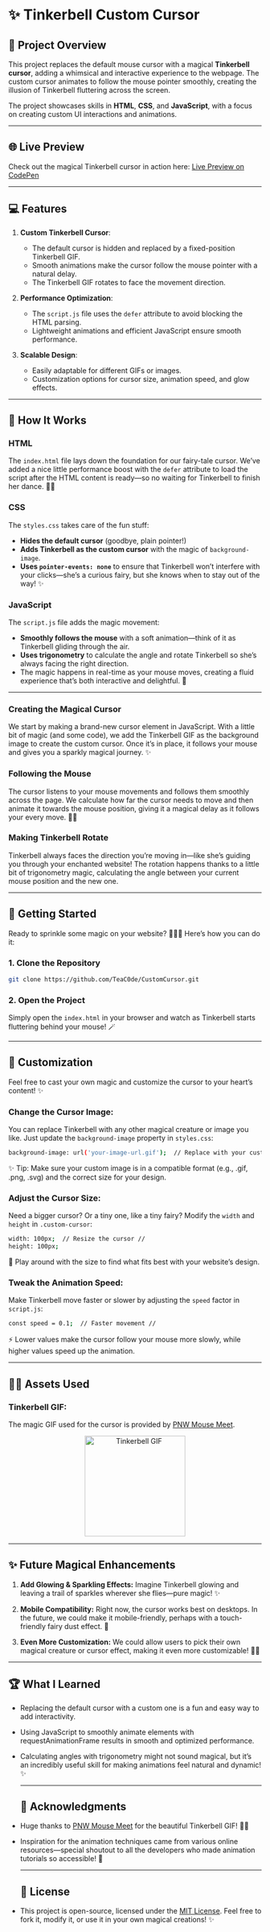 # ✨ Tinkerbell Custom Cursor

## 🌟 Project Overview
This project replaces the default mouse cursor with a magical **Tinkerbell cursor**, adding a whimsical and interactive experience to the webpage. The custom cursor animates to follow the mouse pointer smoothly, creating the illusion of Tinkerbell fluttering across the screen. 

The project showcases skills in **HTML**, **CSS**, and **JavaScript**, with a focus on creating custom UI interactions and animations.

---

## 🌐 Live Preview
Check out the magical Tinkerbell cursor in action here: [Live Preview on CodePen](https://codepen.io/TeaC0de/pen/GgKXzmO)

---

## 💻 Features
1. **Custom Tinkerbell Cursor**:
   - The default cursor is hidden and replaced by a fixed-position Tinkerbell GIF.
   - Smooth animations make the cursor follow the mouse pointer with a natural delay.
   - The Tinkerbell GIF rotates to face the movement direction.

2. **Performance Optimization**:
   - The `script.js` file uses the `defer` attribute to avoid blocking the HTML parsing.
   - Lightweight animations and efficient JavaScript ensure smooth performance.

3. **Scalable Design**:
   - Easily adaptable for different GIFs or images.
   - Customization options for cursor size, animation speed, and glow effects.

---

## 💫 How It Works

### **HTML**  
The `index.html` file lays down the foundation for our fairy-tale cursor. We’ve added a nice little performance boost with the `defer` attribute to load the script after the HTML content is ready—so no waiting for Tinkerbell to finish her dance. 🧚‍♀️

### **CSS**  
The `styles.css` takes care of the fun stuff:
- **Hides the default cursor** (goodbye, plain pointer!)
- **Adds Tinkerbell as the custom cursor** with the magic of `background-image`.
- **Uses `pointer-events: none`** to ensure that Tinkerbell won’t interfere with your clicks—she’s a curious fairy, but she knows when to stay out of the way! ✨

### **JavaScript**  
The `script.js` file adds the magic movement:
- **Smoothly follows the mouse** with a soft animation—think of it as Tinkerbell gliding through the air.
- **Uses trigonometry** to calculate the angle and rotate Tinkerbell so she’s always facing the right direction.
- The magic happens in real-time as your mouse moves, creating a fluid experience that’s both interactive and delightful. 🌟

---

### **Creating the Magical Cursor**  
We start by making a brand-new cursor element in JavaScript. With a little bit of magic (and some code), we add the Tinkerbell GIF as the background image to create the custom cursor. Once it’s in place, it follows your mouse and gives you a sparkly magical journey. ✨

### **Following the Mouse**  
The cursor listens to your mouse movements and follows them smoothly across the page. We calculate how far the cursor needs to move and then animate it towards the mouse position, giving it a magical delay as it follows your every move. 🧚‍♀️

### **Making Tinkerbell Rotate**  
Tinkerbell always faces the direction you’re moving in—like she’s guiding you through your enchanted website! The rotation happens thanks to a little bit of trigonometry magic, calculating the angle between your current mouse position and the new one.

---

## 🚀 Getting Started
Ready to sprinkle some magic on your website? 🧚‍♀️✨ Here’s how you can do it:

### 1. Clone the Repository
```bash
git clone https://github.com/TeaC0de/CustomCursor.git
````

### 2. Open the Project

Simply open the `index.html` in your browser and watch as Tinkerbell starts fluttering behind your mouse! 🪄

---

## 🔧 Customization
Feel free to cast your own magic and customize the cursor to your heart’s content! ✨

### **Change the Cursor Image**:
You can replace Tinkerbell with any other magical creature or image you like. Just update the `background-image` property in `styles.css`:
```bash
background-image: url('your-image-url.gif');  // Replace with your custom image //
````
✨ Tip: Make sure your custom image is in a compatible format (e.g., .gif, .png, .svg) and the correct size for your design.

### **Adjust the Cursor Size**:
Need a bigger cursor? Or a tiny one, like a tiny fairy? Modify the `width` and `height` in `.custom-cursor`:
```bash
width: 100px;  // Resize the cursor //
height: 100px;
````
🎨 Play around with the size to find what fits best with your website’s design.

### **Tweak the Animation Speed**:
Make Tinkerbell move faster or slower by adjusting the `speed` factor in `script.js`:
```bash
const speed = 0.1;  // Faster movement //
````
⚡ Lower values make the cursor follow your mouse more slowly, while higher values speed up the animation.

---

## 🧚‍♀️ Assets Used
### **Tinkerbell GIF:**
The magic GIF used for the cursor is provided by [PNW Mouse Meet](https://pnwmousemeet.com).
<div align="center">
  <img src="https://pnwmousemeet.com/wp-content/themes/pnwmousemeet/dist/images/tinkerbell.gif" alt="Tinkerbell GIF" width="200" height="200" />
</div>

---

## ✨ Future Magical Enhancements
1. **Add Glowing & Sparkling Effects:**
   Imagine Tinkerbell glowing and leaving a trail of sparkles wherever she flies—pure magic! ✨

2. **Mobile Compatibility:**
   Right now, the cursor works best on desktops. In the future, we could make it mobile-friendly, perhaps with a touch-friendly fairy dust effect. 🌟

3. **Even More Customization:**
   We could allow users to pick their own magical creature or cursor effect, making it even more customizable! 🧚‍♂️

---

## 🏆 What I Learned

- Replacing the default cursor with a custom one is a fun and easy way to add interactivity.

- Using JavaScript to smoothly animate elements with requestAnimationFrame results in smooth and optimized performance.

- Calculating angles with trigonometry might not sound magical, but it’s an incredibly useful skill for making animations feel natural and dynamic! ✨

  ---

  ## 🙌 Acknowledgments

- Huge thanks to [PNW Mouse Meet](https://pnwmousemeet.com) for the beautiful Tinkerbell GIF! 🧚‍♀️

- Inspiration for the animation techniques came from various online resources—special shoutout to all the developers who made animation tutorials so accessible! 💫

  ---

  ## 📜 License

- This project is open-source, licensed under the [MIT License](https://github.com/TeaC0de/License/blob/main/LICENSE).
Feel free to fork it, modify it, or use it in your own magical creations! ✨






















